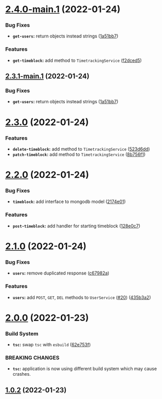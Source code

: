 # [2.4.0-main.1](https://github.com/keinsell/timo/compare/v2.3.0...v2.4.0-main.1) (2022-01-24)


### Bug Fixes

* **`get-users`:** return objects instead strings ([1a51bb7](https://github.com/keinsell/timo/commit/1a51bb709072aaec39fdfbe96b3b99c084574c23))


### Features

* **`get-timeblock`:** add method to `TimetrackingService` ([f2dced5](https://github.com/keinsell/timo/commit/f2dced57503b199ca5cca15603b78db23b4a76db))

## [2.3.1-main.1](https://github.com/keinsell/timo/compare/v2.3.0...v2.3.1-main.1) (2022-01-24)


### Bug Fixes

* **`get-users`:** return objects instead strings ([1a51bb7](https://github.com/keinsell/timo/commit/1a51bb709072aaec39fdfbe96b3b99c084574c23))

# [2.3.0](https://github.com/keinsell/timo/compare/v2.2.0...v2.3.0) (2022-01-24)


### Features

* **`delete-timeblock`:** add method to `TimetrackingService` ([523d6dd](https://github.com/keinsell/timo/commit/523d6ddd281f8295b5b19dd1f01be96edfab8e22))
* **`patch-timeblock`:** add method to `TimetrackingService` ([8b756f1](https://github.com/keinsell/timo/commit/8b756f1278bdee3c0966635adfd60a4542fd9f47))

# [2.2.0](https://github.com/keinsell/timo/compare/v2.1.0...v2.2.0) (2022-01-24)


### Bug Fixes

* **`timeblock`:** add interface to mongodb model ([2174e01](https://github.com/keinsell/timo/commit/2174e01a78e3e114cf60bbb41618253109cfa70c))


### Features

* **`post-timeblock`:** add handler for starting timeblock ([128e0c7](https://github.com/keinsell/timo/commit/128e0c78ebb57d37133359fac598748a1e63eb40))

# [2.1.0](https://github.com/keinsell/timo/compare/v2.0.0...v2.1.0) (2022-01-24)


### Bug Fixes

* **`users`:** remove duplicated response ([c67982a](https://github.com/keinsell/timo/commit/c67982ab6fa59234e0fccd3269ee88c9af2e84e5))


### Features

* **`users`:** add `POST`, `GET`, `DEL` methods to `UserService` ([#20](https://github.com/keinsell/timo/issues/20)) ([435b3a2](https://github.com/keinsell/timo/commit/435b3a29465dbc0ff93f243b350d0dfe1cd159a7))

# [2.0.0](https://github.com/keinsell/timo/compare/v1.0.2...v2.0.0) (2022-01-23)


### Build System

* **`tsc`:** swap `tsc` with `esbuild` ([62e753f](https://github.com/keinsell/timo/commit/62e753f51cbc1ae076abcd755c4a584356b208f5))


### BREAKING CHANGES

* **`tsc`:** application is now using different build system which may cause crashes.

## [1.0.2](https://github.com/keinsell/timo/compare/v1.0.1...v1.0.2) (2022-01-23)
